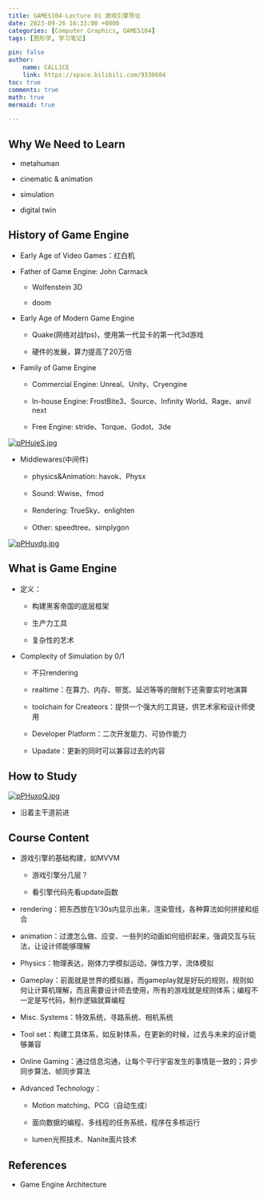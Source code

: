 ```yaml
---
title: GAMES104-Lecture 01 游戏引擎导论
date: 2023-09-26 16:33:00 +0800
categories: [Computer Graphics, GAMES104]
tags: [图形学, 学习笔记]

pin: false
author: 
    name: CALL1CE
    link: https://space.bilibili.com/9330604
toc: true
comments: true
math: true
mermaid: true

---
```


## Why We Need to Learn

* metahuman

* cinematic & animation

* simulation

* digital twin

## History of Game Engine

* Early Age of Video Games：红白机

* Father of Game Engine: John Carmack
  
  * Wolfenstein 3D
  
  * doom

* Early Age of Modern Game Engine
  
  * Quake(网络对战fps)，使用第一代显卡的第一代3d游戏
  
  * 硬件的发展，算力提高了20万倍

* Family of Game Engine
  
  * Commercial Engine: Unreal、Unity、Cryengine
  
  * In-house Engine: FrostBite3、Source、Infinity World、Rage、anvil next
  
  * Free Engine: stride、Torque、Godot、3de

[![pPHujeS.jpg](https://z1.ax1x.com/2023/09/26/pPHujeS.jpg)](https://imgse.com/i/pPHujeS)

* Middlewares(中间件)
  
  * physics&Animation: havok、Physx
  
  * Sound: Wwise、fmod
  
  * Rendering: TrueSky、enlighten
  
  * Other: speedtree、simplygon

[![pPHuvdg.jpg](https://z1.ax1x.com/2023/09/26/pPHuvdg.jpg)](https://imgse.com/i/pPHuvdg)

## What is Game Engine

* 定义：
  
  * 构建黑客帝国的底层框架
  
  * 生产力工具
  
  * 复杂性的艺术

* Complexity of Simulation by 0/1
  
  * 不只rendering
  
  * realtime：在算力、内存、带宽、延迟等等的限制下还需要实时地演算
  
  * toolchain for Createors：提供一个强大的工具链，供艺术家和设计师使用
  
  * Developer Platform：二次开发能力、可协作能力
  
  * Upadate：更新的同时可以兼容过去的内容

## How to Study

[![pPHuxoQ.jpg](https://z1.ax1x.com/2023/09/26/pPHuxoQ.jpg)](https://imgse.com/i/pPHuxoQ)

* 沿着主干道前进

## Course Content

* 游戏引擎的基础构建，如MVVM
  
  * 游戏引擎分几层？
  
  * 看引擎代码先看update函数

* rendering：把东西放在1/30s内显示出来，渲染管线，各种算法如何拼接和组合

* animation：过渡怎么做、应变、一些列的动画如何组织起来，强调交互与玩法，让设计师能够理解

* Physics：物理表达，刚体力学模拟运动，弹性力学，流体模拟

* Gameplay：前面就是世界的模拟器，而gameplay就是好玩的规则，规则如何让计算机理解，而且需要设计师去使用，所有的游戏就是规则体系；编程不一定是写代码，制作逻辑就算编程

* Misc. Systems：特效系统，寻路系统、相机系统

* Tool set：构建工具体系，如反射体系，在更新的时候，过去与未来的设计能够兼容

* Online Gaming：通过信息沟通，让每个平行宇宙发生的事情是一致的；异步同步算法、帧同步算法

* Advanced Technology：
  
  * Motion matching、PCG（自动生成）
  
  * 面向数据的编程、多线程的任务系统，程序在多核运行
  
  * lumen光照技术、Nanite面片技术

## References

* Game Engine Architecture
